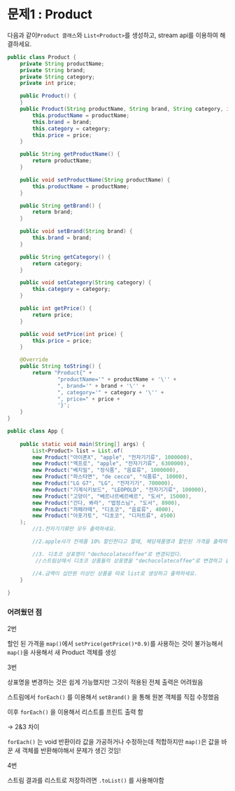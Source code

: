 # 문제1 : Product 
다음과 같이`Product 클래스`와 `List<Product>`를 생성하고, stream api를 이용하여 해결하세요.

```java
public class Product {
	private String productName;
	private String brand;
	private String category;
	private int price;

	public Product() {
	}
	public Product(String productName, String brand, String category, int price) {
		this.productName = productName;
		this.brand = brand;
		this.category = category;
		this.price = price;
	}

	public String getProductName() {
		return productName;
	}

	public void setProductName(String productName) {
		this.productName = productName;
	}

	public String getBrand() {
		return brand;
	}

	public void setBrand(String brand) {
		this.brand = brand;
	}

	public String getCategory() {
		return category;
	}

	public void setCategory(String category) {
		this.category = category;
	}

	public int getPrice() {
		return price;
	}

	public void setPrice(int price) {
		this.price = price;
	}

	@Override
	public String toString() {
		return "Product{" +
				"productName='" + productName + '\'' +
				", brand='" + brand + '\'' +
				", category='" + category + '\'' +
				", price=" + price +
				'}';
	}
}
```

```java
public class App {
	
	public static void main(String[] args) {
		List<Product> list = List.of(
		new Product("아이폰X", "apple", "전자기기류", 1000000),
		new Product("맥프로", "apple", "전자기기류", 6300000),
		new Product("베지밀", "정식품", "음료류", 1000000),
		new Product("파스타면", "de cecco", "식품류", 10000),
		new Product("LG G7", "LG", "전자기기", 700000),
		new Product("기계식키보드", "LEOPOLD", "전자기기류", 100000),
		new Product("고양이", "베르나르베르베르", "도서", 15000),
		new Product("간다, 봐라", "법정스님", "도서", 8900),
		new Product("까페라떼", "디초코", "음료류", 4000),
		new Product("아포가토", "디초코", "디저트류", 4500)
	);
		//1.전자기기류만 모두 출력하세요.

		//2.apple사가 전제품 10% 할인한다고 할때, 해당제품명과 할인된 가격을 출력하세요.

		//3. 디초코 상표명이 "dechocolatecoffee"로 변경되었다. 
		 //스트림상에서 디초코 상품들의 상표명을 "dechocolatecoffee"로 변경하고 출력하세요.

		//4.금액이 십만원 이상인 상품을 따로 list로 생성하고 출력하세요.
	}
	
}
```

### 어려웠던 점
2번

할인 된 가격을 `map()`에서 `setPrice(getPrice()*0.9)`를 사용하는 것이 불가능해서 `map()`을 사용해서 새 Product 객체를 생성

3번

상표명을 변경하는 것은 쉽게 가능했지만 그것이 적용된 전체 출력은 어려웠음

스트림에서 `forEach()` 를 이용해서 `setBrand()` 을 통해 원본 객체를 직접 수정했음

이후 `forEach()` 을 이용해서 리스트를 프린트 출력 함

→ 2&3 차이

`forEach()` 는 void 반환이라 값을 가공하거나 수정하는데 적합하지만 `map()`은 값을 바꾼 새 객체를 반환해야해서 문제가 생긴 것임!

4번

스트림 결과를 리스트로 저장하려면 `.toList()` 를 사용해야함